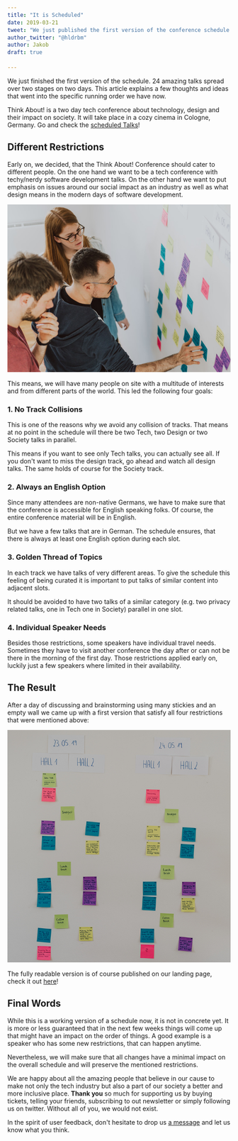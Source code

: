 ```yaml
---
title: "It is Scheduled"
date: 2019-03-21
tweet: "We just published the first version of the conference schedule for #thinkabout19"
author_twitter: "@hldrbm"
author: Jakob
draft: true

---
```


We just finished the first version of the schedule. 24 amazing talks spread
over two stages on two days. This article explains a few thoughts and ideas
that went into the specific running order we have now.

Think About! is a two day tech conference about technology, design and their
impact on society. It will take place in a cozy cinema in Cologne, Germany. Go
and check the [scheduled Talks](/en/#schedule)!

## Different Restrictions

Early on, we decided, that the Think About! Conference should cater to
different people. On the one hand we want to be a tech conference with
techy/nerdy software development talks. On the other hand we want to put
emphasis on issues around our social impact as an industry as well as what
design means in the modern days of software development.

![The Think About! Team moving stickies on a wall!](/assets/images/blog/schedule/discussion.jpg)

This means, we will have many people on site with a multitude of interests and
from different parts of the world. This led the following four goals:

### 1. No Track Collisions

This is one of the reasons why we avoid any collision of tracks. That means at
no point in the schedule will there be two Tech, two Design or two Society
talks in parallel.

This means if you want to see only Tech talks, you can actually see all. If you
don't want to miss the design track, go ahead and watch all design talks. The
same holds of course for the Society track.

### 2. Always an English Option

Since many attendees are non-native Germans, we have to make sure that the
conference is accessible for English speaking folks. Of course, the entire
conference material will be in English.

But we have a few talks that are in German. The schedule ensures, that there is
always at least one English option during each slot.

### 3. Golden Thread of Topics

In each track we have talks of very different areas. To give the schedule this
feeling of being curated it is important to put talks of similar content into
adjacent slots.

It should be avoided to have two talks of a similar category (e.g. two privacy
related talks, one in Tech one in Society) parallel in one slot.

### 4. Individual Speaker Needs

Besides those restrictions, some speakers have individual travel needs.
Sometimes they have to visit another conference the day after or can not be
there in the morning of the first day. Those restrictions applied early on,
luckily just a few speakers where limited in their availability.

## The Result

After a day of discussing and brainstorming using many stickies and an empty
wall we came up with a first version that satisfy all four restrictions that
were mentioned above:

![First version of the schedule on stickies](/assets/images/blog/schedule/schedule.jpg)

The fully readable version is of course published on our landing page, check it
out [here](/en/#schedule)!

## Final Words

While this is a working version of a schedule now, it is not in concrete yet.
It is more or less guaranteed that in the next few weeks things will come up
that might have an impact on the order of things. A good example is a speaker
who has some new restrictions, that can happen anytime.

Nevertheless, we will make sure that all changes have a minimal impact on the
overall schedule and will preserve the mentioned restrictions.

We are happy about all the amazing people that believe in our cause to make not
only the tech industry but also a part of our society a better and more
inclusive place. **Thank you** so much for supporting us by buying tickets, telling
your friends, subscribing to out newsletter or simply following us on twitter.
Without all of you, we would not exist.

In the spirit of user feedback, don't hesitate to drop us [a
message](mailto:kontakt@think-about.io) and let us know what you think.
